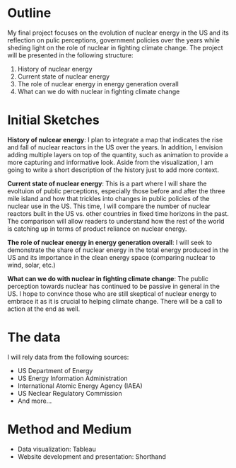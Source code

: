# Outline
My final project focuses on the evolution of nuclear energy in the US and its reflection on pulic perceptions, government policies over the years while sheding light on the role of nuclear in fighting climate change.
The project will be presented in the following structure:
1. History of nuclear energy 
2. Current state of nuclear energy 
3. The role of nuclear energy in energy generation overall
4. What can we do with nuclear in fighting climate change

# Initial Sketches
**History of nulcear energy**: I plan to integrate a map that indicates the rise and fall of nuclear reactors in the US over the years. In addition, I envision adding multiple layers
on top of the quantity, such as animation to provide a more capturing and informative look. Aside from the visualization, I am going to write a short description of the history just to add more context.






**Current state of nuclear energy**: This is a part where I will share the evoltuion of public perceptions, especially those before and after the three mile island and how that trickles into changes in public policies
of the nuclear use in the US. This time, I will compare the number of nuclear reactors built in the US vs. other countries in fixed time horizons in the past. The comparison will allow readers to understand how the rest of the world is catching up 
in terms of product reliance on nuclear energy.



**The role of nuclear energy in energy generation overall**: I will seek to demonstrate the share of nuclear energy in the total energy produced in the US and its importance in the clean energy space (comparing nuclear to
wind, solar, etc.) 



**What can we do with nuclear in fighting climate change**: The public perception towards nuclear has continued to be passive in general in the US. I hope to convince those who are still skeptical of nuclear energy to embrace it as it is crucial to helping 
climate change. There will be a call to action at the end as well. 


# The data
I will rely data from the following sources:
- US Department of Energy
- US Energy Information Administration
- International Atomic Energy Agency (IAEA)
- US Neclear Regulatory Commission
- And more...

# Method and Medium
- Data visualization: Tableau
- Website development and presentation: Shorthand
